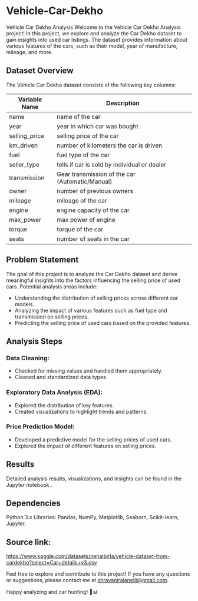 # Vehicle-Car-Dekho
Vehicle Car Dekho Analysis
Welcome to the Vehicle Car Dekho Analysis project! In this project, we explore and analyze the Car Dekho dataset to gain insights into used car listings. The dataset provides information about various features of the cars, such as their model, year of manufacture, mileage, and more.

## Dataset Overview
The Vehicle Car Dekho dataset consists of the following key columns:

| **Variable Name** | **Description** |
|--|--|
|name|name of the car|
|year|year in which car was bought|
|selling_price|selling price of the car|
|km_driven|number of kilometers the car is driven|
|fuel|fuel type of the car|
|seller_type|tells if car is sold by individual or dealer|
|transmission|Gear transmission of the car (Automatic/Manual)|
|owner|number of previous owners|
|mileage|mileage of the car|
|engine|engine capacity of the car|
|max_power|max power of engine|
|torque|torque of the car|
|seats|number of seats in the car|

## Problem Statement
The goal of this project is to analyze the Car Dekho dataset and derive meaningful insights into the factors influencing the selling price of used cars. Potential analysis areas include:
* Understanding the distribution of selling prices across different car models.
* Analyzing the impact of various features such as fuel type and transmission on selling prices.
* Predicting the selling price of used cars based on the provided features.
  
## Analysis Steps
### Data Cleaning:
* Checked for missing values and handled them appropriately.
* Cleaned and standardized data types.
### Exploratory Data Analysis (EDA):
* Explored the distribution of key features.
* Created visualizations to highlight trends and patterns.
### Price Prediction Model:
* Developed a predictive model for the selling prices of used cars.
* Explored the impact of different features on selling prices.
  
## Results
Detailed analysis results, visualizations, and insights can be found in the Jupyter notebook .

## Dependencies
Python 3.x
Libraries: Pandas, NumPy, Matplotlib, Seaborn, Scikit-learn, Jupyter.

## Source link:
https://www.kaggle.com/datasets/nehalbirla/vehicle-dataset-from-cardekho?select=Car+details+v3.csv

Feel free to explore and contribute to this project! If you have any questions or suggestions, please contact me at shravanirajanelli@gmail.com.

Happy analyzing and car hunting! 🚗📊
